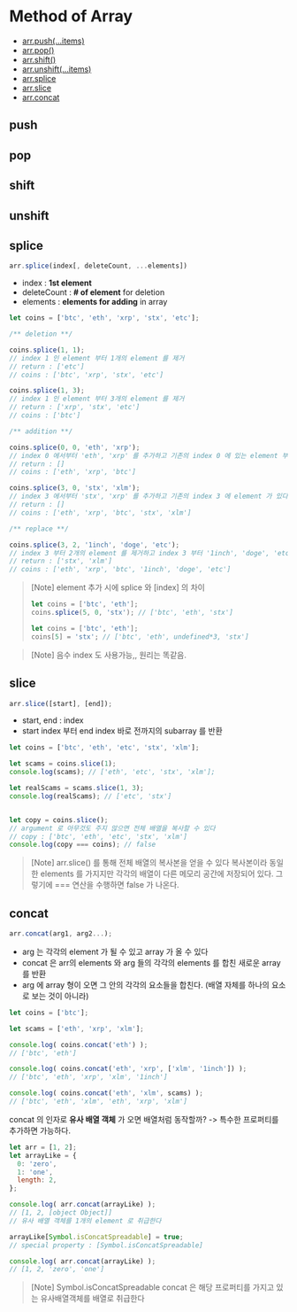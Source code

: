 # Method of Array
- [arr.push(...items)](##push)
- [arr.pop()](##pop)
- [arr.shift()](##shift)
- [arr.unshift(...items)](##unshift)
- [arr.splice](##splice)
- [arr.slice](##slice)
- [arr.concat](##concat)

## push
## pop
## shift
## unshift
## splice
```js
arr.splice(index[, deleteCount, ...elements])
```
- index : **1st element**
- deleteCount : **# of element** for deletion
- elements : **elements for adding** in array

```js
let coins = ['btc', 'eth', 'xrp', 'stx', 'etc'];

/** deletion **/

coins.splice(1, 1);
// index 1 인 element 부터 1개의 element 를 제거 
// return : ['etc']
// coins : ['btc', 'xrp', 'stx', 'etc']

coins.splice(1, 3); 
// index 1 인 element 부터 3개의 element 를 제거
// return : ['xrp', 'stx', 'etc']
// coins : ['btc']

/** addition **/

coins.splice(0, 0, 'eth', 'xrp');
// index 0 에서부터 'eth', 'xrp' 를 추가하고 기존의 index 0 에 있는 element 부터 시작해서 추가되는 element 만큼 미룬다
// return : []
// coins : ['eth', 'xrp', 'btc']

coins.splice(3, 0, 'stx', 'xlm');
// index 3 에서부터 'stx', 'xrp' 를 추가하고 기존의 index 3 에 element 가 있다면 추가되는 element 수 만큼 미룬다
// return : []
// coins : ['eth', 'xrp', 'btc', 'stx', 'xlm']

/** replace **/

coins.splice(3, 2, '1inch', 'doge', 'etc');
// index 3 부터 2개의 element 를 제거하고 index 3 부터 '1inch', 'doge', 'etc' elements 를 추가한다.
// return : ['stx', 'xlm']
// coins : ['eth', 'xrp', 'btc', '1inch', 'doge', 'etc']
```
> [Note] element 추가 시에 splice 와 [index] 의 차이
> ```js
> let coins = ['btc', 'eth'];
> coins.splice(5, 0, 'stx'); // ['btc', 'eth', 'stx']
>
> let coins = ['btc', 'eth']; 
> coins[5] = 'stx'; // ['btc', 'eth', undefined*3, 'stx']
> ```

> [Note] 음수 index 도 사용가능,, 원리는 똑같음.


## slice
```js
arr.slice([start], [end]);
```
- start, end : index
- start index 부터 end index 바로 전까지의 subarray 를 반환

```js
let coins = ['btc', 'eth', 'etc', 'stx', 'xlm'];

let scams = coins.slice(1);
console.log(scams); // ['eth', 'etc', 'stx', 'xlm'];

let realScams = scams.slice(1, 3);
console.log(realScams); // ['etc', 'stx']


let copy = coins.slice();
// argument 로 아무것도 주지 않으면 전체 배열을 복사할 수 있다
// copy : ['btc', 'eth', 'etc', 'stx', 'xlm']
console.log(copy === coins); // false
```
> [Note] arr.slice() 를 통해 전체 배열의 복사본을 얻을 수 있다
> 복사본이라 동일한 elements 를 가지지만 각각의 배열이 다른 메모리 공간에 저장되어 있다. 그렇기에 === 연산을 수행하면 false 가 나온다.

## concat
```js
arr.concat(arg1, arg2...);
```
- arg 는 각각의 element 가 될 수 있고 array 가 올 수 있다
- concat 은 arr의 elements 와 arg 들의 각각의 elements 를 합친 새로운 array 를 반환
- arg 에 array 형이 오면 그 안의 각각의 요소들을 합친다. (배열 자체를 하나의 요소로 보는 것이 아니라)

```js
let coins = ['btc'];

let scams = ['eth', 'xrp', 'xlm'];

console.log( coins.concat('eth') );
// ['btc', 'eth']

console.log( coins.concat('eth', 'xrp', ['xlm', '1inch']) );
// ['btc', 'eth', 'xrp', 'xlm', '1inch']

console.log( coins.concat('eth', 'xlm', scams) );
// ['btc', 'eth', 'xlm', 'eth', 'xrp', 'xlm']
```

concat 의 인자로 **유사 배열 객체** 가 오면 배열처럼 동작할까?
-> 특수한 프로퍼티를 추가하면 가능하다.

```js
let arr = [1, 2];
let arrayLike = {
  0: 'zero',
  1: 'one',
  length: 2,
};

console.log( arr.concat(arrayLike) );
// [1, 2, [object Object]]
// 유사 배열 객체를 1개의 element 로 취급한다

arrayLike[Symbol.isConcatSpreadable] = true;
// special property : [Symbol.isConcatSpreadable]

console.log( arr.concat(arrayLike) );
// [1, 2, 'zero', 'one']
```

> [Note] Symbol.isConcatSpreadable
> concat 은 해당 프로퍼티를 가지고 있는 유사배열객체를 배열로 취급한다


